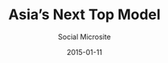---
layout:        post
date:          2015-01-11
categories:    
- work

title:         "Asia’s Next Top Model"
subtitle:      "Social Microsite"

thumbnail:     work/asntm.png
image:         work/asntm.jpg

role:          "Front-end Development"
description:   "Built to support the TV show and promote social engagement after each week’s program. A custom Wordpress theme built from scratch to suit the client’s designs."
---
